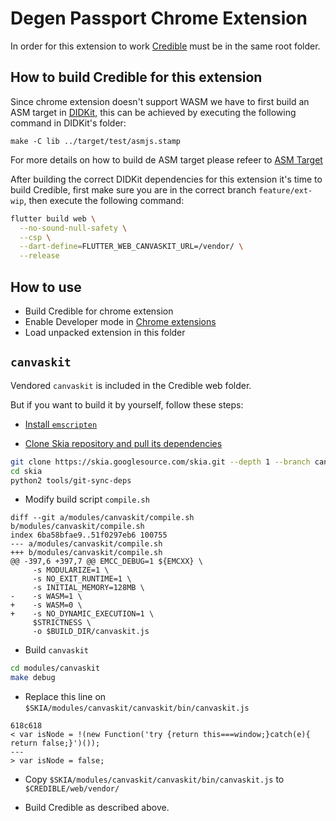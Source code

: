 # Degen Passport Chrome Extension

In order for this extension to work [Credible](https://github.com/spruceid/credible) must be in the same root folder.

## How to build Credible for this extension
Since chrome extension doesn't support WASM we have to first build an ASM target in [DIDKit](https://github.com/spruceid/didkit), this can be achieved by executing the following command in DIDKit's folder:

```
make -C lib ../target/test/asmjs.stamp
```

For more details on how to build de ASM target please refeer to [ASM Target](https://github.com/spruceid/didkit/tree/feature/asmjs/lib/wasm#asm-target)

After building the correct DIDKit dependencies for this extension it's time to build Credible, first make sure you are in the correct branch `feature/ext-wip`, then execute the following command:

```bash
flutter build web \
  --no-sound-null-safety \
  --csp \
  --dart-define=FLUTTER_WEB_CANVASKIT_URL=/vendor/ \
  --release
```

## How to use

- Build Credible for chrome extension
- Enable Developer mode in [Chrome extensions](chrome://extensions/)
- Load unpacked extension in this folder

## `canvaskit`

Vendored `canvaskit` is included in the Credible web folder.

But if you want to build it by yourself, follow these steps:

- [Install `emscripten`](https://emscripten.org/docs/getting_started/downloads.html)

- [Clone Skia repository and pull its dependencies](https://skia.org/user/download)

```bash
git clone https://skia.googlesource.com/skia.git --depth 1 --branch canvaskit/0.22.0
cd skia
python2 tools/git-sync-deps
```

- Modify build script `compile.sh`

```
diff --git a/modules/canvaskit/compile.sh b/modules/canvaskit/compile.sh
index 6ba58bfae9..51f0297eb6 100755
--- a/modules/canvaskit/compile.sh
+++ b/modules/canvaskit/compile.sh
@@ -397,6 +397,7 @@ EMCC_DEBUG=1 ${EMCXX} \
     -s MODULARIZE=1 \
     -s NO_EXIT_RUNTIME=1 \
     -s INITIAL_MEMORY=128MB \
-    -s WASM=1 \
+    -s WASM=0 \
+    -s NO_DYNAMIC_EXECUTION=1 \
     $STRICTNESS \
     -o $BUILD_DIR/canvaskit.js
```

- Build `canvaskit`

```bash
cd modules/canvaskit
make debug
```

- Replace this line on `$SKIA/modules/canvaskit/canvaskit/bin/canvaskit.js`

```
618c618
< var isNode = !(new Function('try {return this===window;}catch(e){ return false;}')());
---
> var isNode = false;
```

- Copy `$SKIA/modules/canvaskit/canvaskit/bin/canvaskit.js` to `$CREDIBLE/web/vendor/`

- Build Credible as described above.
